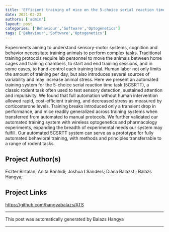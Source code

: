 ```yaml
---
title: 'Efficient training of mice on the 5-choice serial reaction time task in an automated rodent training system'
date: 2021-02-23
authors: ['admin']
layout: post
categories: ['Behaviour','Software','Optogenetics']
tags: ['Behaviour','Software','Optogenetics']
---
```

Experiments aiming to understand sensory-motor systems, cognition and behavior necessitate training animals to perform complex tasks. Traditional training protocols require lab personnel to move the animals between home cages and training chambers, to start and end training sessions, and in some cases, to hand-control each training trial. Human labor not only limits the amount of training per day, but also introduces several sources of variability and may increase animal stress. Here we present an automated training system for the 5-choice serial reaction time task (5CSRTT), a classic rodent task often used to test sensory detection, sustained attention and impulsivity. We found that full automation without human intervention allowed rapid, cost-efficient training, and decreased stress as measured by corticosterone levels. Training breaks introduced only a transient drop in performance, and mice readily generalized across training systems when transferred from automated to manual protocols. We further validated our automated training system with wireless optogenetics and pharmacology experiments, expanding the breadth of experimental needs our system may fulfill. Our automated 5CSRTT system can serve as a prototype for fully automated behavioral training, with methods and principles transferrable to a range of rodent tasks.
## Project Author(s)
Eszter Birtalan; Anita Bánhidi; Joshua I Sanders; Diána Balázsfi; Balázs Hangya;
## Project Links
https://github.com/hangyabalazs/ATS
***
This post was automatically generated by
Balazs Hangya
***
